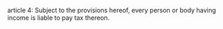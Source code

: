 article 4: 
Subject to the provisions hereof, every person or body having income is liable to pay tax thereon. 
<ul>
</ul>